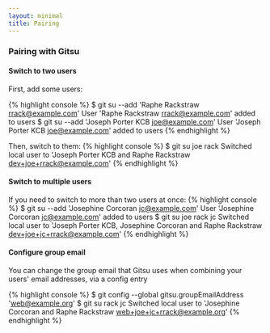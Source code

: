 ```yaml
---
layout: minimal
title: Pairing
---
```


### Pairing with Gitsu

#### Switch to two users

First, add some users:

{% highlight console %}
$ git su --add 'Raphe Rackstraw <rrack@example.com>'
User 'Raphe Rackstraw <rrack@example.com>' added to users
$ git su --add 'Joseph Porter KCB <joe@example.com>'
User 'Joseph Porter KCB <joe@example.com>' added to users
{% endhighlight %}

Then, switch to them:
{% highlight console %}
$ git su joe rack
Switched local user to 'Joseph Porter KCB and Raphe Rackstraw <dev+joe+rrack@example.com>'
{% endhighlight %}

#### Switch to multiple users

If you need to switch to more than two users at once:
{% highlight console %}
$ git su --add 'Josephine Corcoran <jc@example.com>'
User 'Josephine Corcoran <jc@example.com>' added to users
$ git su joe rack jc
Switched local user to 'Joseph Porter KCB, Josephine Corcoran and Raphe Rackstraw <dev+joe+jc+rrack@example.com>'
{% endhighlight %}

#### Configure group email

You can change the group email that Gitsu uses when combining your users' email addresses,
via a config entry

{% highlight console %}
$ git config --global gitsu.groupEmailAddress 'web@example.org'
$ git su rack jc
Switched local user to 'Josephine Corcoran and Raphe Rackstraw <web+joe+jc+rrack@example.org>'
{% endhighlight %}

